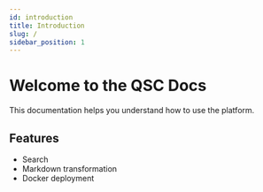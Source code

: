 ```yaml
---
id: introduction
title: Introduction
slug: /
sidebar_position: 1
---
```

# Welcome to the QSC Docs

This documentation helps you understand how to use the platform.

## Features

- Search
- Markdown transformation
- Docker deployment
